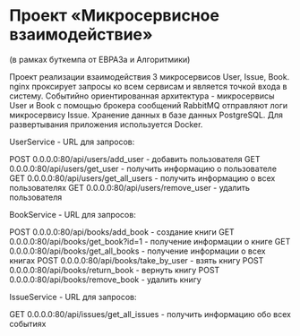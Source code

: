 # Проект «Микросервисное взаимодействие»
(в рамках буткемпа от ЕВРАЗа и Алгоритмики)

Проект реализации взаимодействия 3 микросервисов User, Issue, Book.
nginx проксирует запросы ко всем сервисам и является точкой входа в систему.
Событийно ориентированная архитектура - микросервисы User и Book с помощью брокера сообщений RabbitMQ отправляют логи микросервису Issue. 
Хранение данных в базе данных PostgreSQL.
Для развертывания приложения используется Docker.  

UserService - URL для запросов:

POST 0.0.0.0:80/api/users/add_user   - добавить пользователя
GET 0.0.0.0:80/api/users/get_user    - получить информацию о пользователе
GET 0.0.0.0:80/api/users/get_all_users - получить информацию о всех пользователях
GET 0.0.0.0:80/api/users/remove_user   - удалить пользователя

BookService - URL для запросов:

POST 0.0.0.0:80/api/books/add_book       -  создание книги
GET 0.0.0.0:80/api/books/get_book?id=1   -  получение информации о книге
GET 0.0.0.0:80/api/books/get_all_books   -  получение информации о всех книгах
POST 0.0.0.0:80/api/books/take_by_user   - взять книгу
POST 0.0.0.0:80/api/books/return_book    - вернуть книгу
POST 0.0.0.0:80/api/books/remove_book    - удалить книгу

IssueService - URL для запросов:

GET 0.0.0.0:80/api/issues/get_all_issues - получить информацию обо всех событиях
